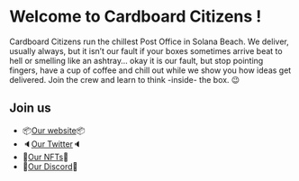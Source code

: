 # Welcome to Cardboard Citizens !

Cardboard Citizens run the chillest Post Office in Solana Beach. We deliver, usually always, but it isn’t our fault if your boxes sometimes arrive beat to hell or smelling like an ashtray… okay it is our fault, but stop pointing fingers, have a cup of coffee and chill out while we show you how ideas get delivered. Join the crew and learn to think -inside- the box. 😉

## Join us

- 📦​[Our website](https://cardboardcitizen.com)📦​
- 🔈​[Our Twitter](https://mobile.twitter.com/cardboardctznft)🔈
- 🎨​[Our NFTs](https://magiceden.io/marketplace/cardboard_citizens)🎨
- 💬[Our Discord](http://discord.gg/cardboardcz)💬

